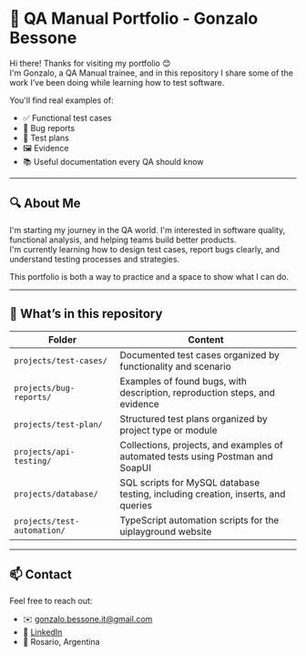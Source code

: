 # 📌 QA Manual Portfolio - Gonzalo Bessone

Hi there! Thanks for visiting my portfolio 😊  
I'm Gonzalo, a QA Manual trainee, and in this repository I share some of the work I’ve been doing while learning how to test software.

You'll find real examples of:

- ✅ Functional test cases
- 🐞 Bug reports
- 📝 Test plans
- 🖼️ Evidence 
- 📚 Useful documentation every QA should know

---

## 🔍 About Me

I'm starting my journey in the QA world. I'm interested in software quality, functional analysis, and helping teams build better products.  
I'm currently learning how to design test cases, report bugs clearly, and understand testing processes and strategies.

This portfolio is both a way to practice and a space to show what I can do.

---

## 📁 What’s in this repository

| Folder          | Content                                                                                  |
|-----------------|------------------------------------------------------------------------------------------|
| `projects/test-cases/`   | Documented test cases organized by functionality and scenario                            |
| `projects/bug-reports/`  | Examples of found bugs, with description, reproduction steps, and evidence               |
| `projects/test-plan/`    | Structured test plans organized by project type or module                               |
| `projects/api-testing/`  | Collections, projects, and examples of automated tests using Postman and SoapUI          |
| `projects/database/`     | SQL scripts for MySQL database testing, including creation, inserts, and queries         |
| `projects/test-automation/`            | TypeScript automation scripts for the uiplayground website |
---

## 📫 Contact

Feel free to reach out:

- ✉️ gonzalo.bessone.it@gmail.com  
- 💼 [LinkedIn](https://www.linkedin.com/in/gonzalobessone/)  
- 📍 Rosario, Argentina  
